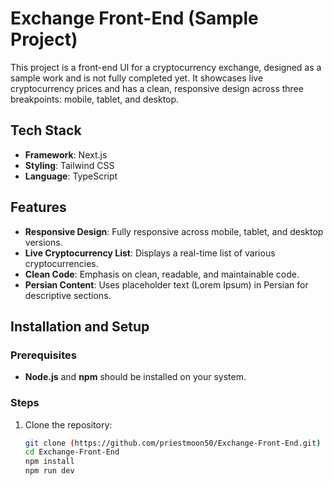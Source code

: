 # Exchange Front-End (Sample Project)

This project is a front-end UI for a cryptocurrency exchange, designed as a sample work and is not fully completed yet. It showcases live cryptocurrency prices and has a clean, responsive design across three breakpoints: mobile, tablet, and desktop.

## Tech Stack

- **Framework**: Next.js
- **Styling**: Tailwind CSS
- **Language**: TypeScript

## Features

- **Responsive Design**: Fully responsive across mobile, tablet, and desktop versions.
- **Live Cryptocurrency List**: Displays a real-time list of various cryptocurrencies.
- **Clean Code**: Emphasis on clean, readable, and maintainable code.
- **Persian Content**: Uses placeholder text (Lorem Ipsum) in Persian for descriptive sections.

## Installation and Setup

### Prerequisites
- **Node.js** and **npm** should be installed on your system.

### Steps

1. Clone the repository:
   ```bash
   git clone (https://github.com/priestmoon50/Exchange-Front-End.git)
   cd Exchange-Front-End
   npm install
   npm run dev
